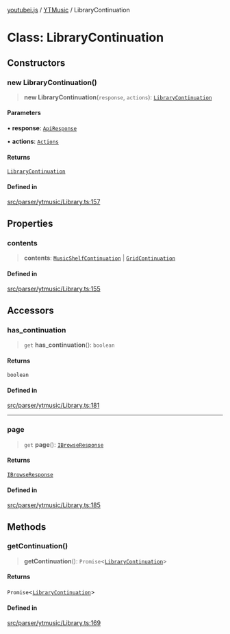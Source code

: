 [youtubei.js](../../../README.md) / [YTMusic](../README.md) / LibraryContinuation

# Class: LibraryContinuation

## Constructors

### new LibraryContinuation()

> **new LibraryContinuation**(`response`, `actions`): [`LibraryContinuation`](LibraryContinuation.md)

#### Parameters

• **response**: [`ApiResponse`](../../../interfaces/ApiResponse.md)

• **actions**: [`Actions`](../../../classes/Actions.md)

#### Returns

[`LibraryContinuation`](LibraryContinuation.md)

#### Defined in

[src/parser/ytmusic/Library.ts:157](https://github.com/LuanRT/YouTube.js/blob/fc5571629eca037af7de03f4b903da6add1f300b/src/parser/ytmusic/Library.ts#L157)

## Properties

### contents

> **contents**: [`MusicShelfContinuation`](../../../classes/MusicShelfContinuation.md) \| [`GridContinuation`](../../../classes/GridContinuation.md)

#### Defined in

[src/parser/ytmusic/Library.ts:155](https://github.com/LuanRT/YouTube.js/blob/fc5571629eca037af7de03f4b903da6add1f300b/src/parser/ytmusic/Library.ts#L155)

## Accessors

### has\_continuation

> `get` **has\_continuation**(): `boolean`

#### Returns

`boolean`

#### Defined in

[src/parser/ytmusic/Library.ts:181](https://github.com/LuanRT/YouTube.js/blob/fc5571629eca037af7de03f4b903da6add1f300b/src/parser/ytmusic/Library.ts#L181)

***

### page

> `get` **page**(): [`IBrowseResponse`](../../APIResponseTypes/type-aliases/IBrowseResponse.md)

#### Returns

[`IBrowseResponse`](../../APIResponseTypes/type-aliases/IBrowseResponse.md)

#### Defined in

[src/parser/ytmusic/Library.ts:185](https://github.com/LuanRT/YouTube.js/blob/fc5571629eca037af7de03f4b903da6add1f300b/src/parser/ytmusic/Library.ts#L185)

## Methods

### getContinuation()

> **getContinuation**(): `Promise`\<[`LibraryContinuation`](LibraryContinuation.md)\>

#### Returns

`Promise`\<[`LibraryContinuation`](LibraryContinuation.md)\>

#### Defined in

[src/parser/ytmusic/Library.ts:169](https://github.com/LuanRT/YouTube.js/blob/fc5571629eca037af7de03f4b903da6add1f300b/src/parser/ytmusic/Library.ts#L169)
